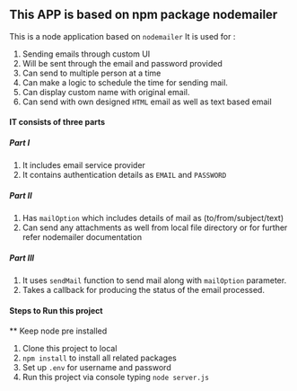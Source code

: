 ## This APP is based on npm package nodemailer

This is a node application based on `nodemailer`
It is used for : 
1. Sending emails through custom UI
2. Will be sent through the email and password provided
3. Can send to multiple person at a time
4. Can make a logic to schedule the time for sending mail.
5. Can display custom name with original email.
6. Can send with own designed `HTML` email as well as text based email


#### IT consists of three parts
##### Part I
1. It includes email service provider
2. It contains authentication details as `EMAIL` and `PASSWORD`

##### Part II
1. Has `mailOption` which includes details of mail as (to/from/subject/text)
2. Can send any attachments as well from local file directory or for further refer nodemailer documentation

##### Part III
1. It uses `sendMail` function to send mail along with `mailOption` parameter.
2. Takes a callback for producing the status of the email processed. 

#### Steps to Run this project
** Keep node pre installed
1. Clone this project to local
2. `npm install` to install all related packages
3. Set up `.env` for username and password
4. Run this project via console typing `node server.js` 
